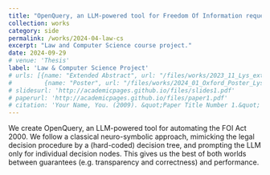 ```yaml
---
title: "OpenQuery, an LLM-powered tool for Freedom Of Information request processing"
collection: works
category: side
permalink: /works/2024-04-law-cs
excerpt: "Law and Computer Science course project."
date: 2024-09-29
# venue: 'Thesis'
label: 'Law & Computer Science Project'
# urls: [{name: "Extended Abstract", url: "/files/works/2023_11_Lys_extended_abstract-11.pdf"}, 
#         {name: "Poster", url: "/files/works/2024_01_Oxford_Poster_Lys-7.pdf"}]
# slidesurl: 'http://academicpages.github.io/files/slides1.pdf'
# paperurl: 'http://academicpages.github.io/files/paper1.pdf'
# citation: 'Your Name, You. (2009). &quot;Paper Title Number 1.&quot; <i>Journal 1</i>. 1(1).'
---
```


We create OpenQuery, an LLM-powered tool for automating the FOI Act 2000. We follow a classical neuro-symbolic approach, mimicking the legal decision procedure by a (hard-coded) decision tree, and prompting the LLM only for individual decision nodes. This gives us the best of both worlds between guarantees (e.g. transparency and correctness) and performance.

